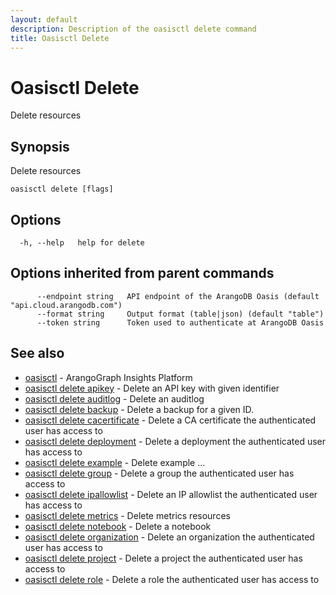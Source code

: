 ```yaml
---
layout: default
description: Description of the oasisctl delete command
title: Oasisctl Delete
---
```

# Oasisctl Delete

Delete resources

## Synopsis

Delete resources

```
oasisctl delete [flags]
```

## Options

```
  -h, --help   help for delete
```

## Options inherited from parent commands

```
      --endpoint string   API endpoint of the ArangoDB Oasis (default "api.cloud.arangodb.com")
      --format string     Output format (table|json) (default "table")
      --token string      Token used to authenticate at ArangoDB Oasis
```

## See also

* [oasisctl](oasisctl-options.html)	 - ArangoGraph Insights Platform
* [oasisctl delete apikey](oasisctl-delete-apikey.html)	 - Delete an API key with given identifier
* [oasisctl delete auditlog](oasisctl-delete-auditlog.html)	 - Delete an auditlog
* [oasisctl delete backup](oasisctl-delete-backup.html)	 - Delete a backup for a given ID.
* [oasisctl delete cacertificate](oasisctl-delete-cacertificate.html)	 - Delete a CA certificate the authenticated user has access to
* [oasisctl delete deployment](oasisctl-delete-deployment.html)	 - Delete a deployment the authenticated user has access to
* [oasisctl delete example](oasisctl-delete-example.html)	 - Delete example ...
* [oasisctl delete group](oasisctl-delete-group.html)	 - Delete a group the authenticated user has access to
* [oasisctl delete ipallowlist](oasisctl-delete-ipallowlist.html)	 - Delete an IP allowlist the authenticated user has access to
* [oasisctl delete metrics](oasisctl-delete-metrics.html)	 - Delete metrics resources
* [oasisctl delete notebook](oasisctl-delete-notebook.html)	 - Delete a notebook
* [oasisctl delete organization](oasisctl-delete-organization.html)	 - Delete an organization the authenticated user has access to
* [oasisctl delete project](oasisctl-delete-project.html)	 - Delete a project the authenticated user has access to
* [oasisctl delete role](oasisctl-delete-role.html)	 - Delete a role the authenticated user has access to

